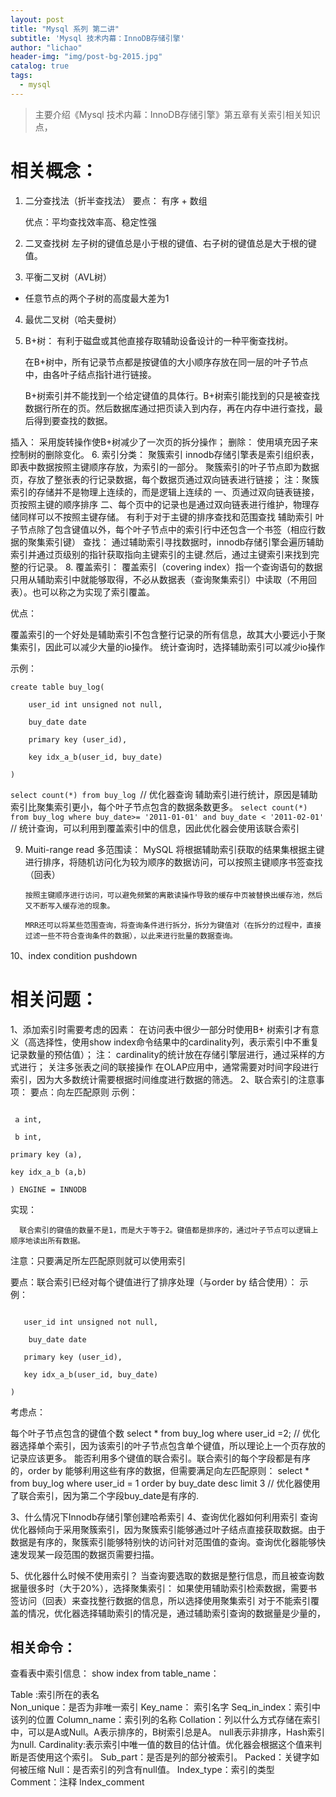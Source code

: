 ```yaml
---
layout: post
title: "Mysql 系列 第二讲"
subtitle: 'Mysql 技术内幕：InnoDB存储引擎'
author: "lichao"
header-img: "img/post-bg-2015.jpg"
catalog: true
tags:
  - mysql
---
```


> 主要介绍《Mysql 技术内幕：InnoDB存储引擎》第五章有关索引相关知识点，


# 相关概念：
1. 二分查找法（折半查找法）
   要点： 有序 + 数组

   优点：平均查找效率高、稳定性强

2. 二叉查找树
左子树的键值总是小于根的键值、右子树的键值总是大于根的键值。

3. 平衡二叉树（AVL树）
+ 任意节点的两个子树的高度最大差为1

4. 最优二叉树（哈夫曼树）
5. B+树：
   有利于磁盘或其他直接存取辅助设备设计的一种平衡查找树。

   在B+树中，所有记录节点都是按键值的大小顺序存放在同一层的叶子节点中，由各叶子结点指针进行链接。

   B+树索引并不能找到一个给定键值的具体行。B+树索引能找到的只是被查找数据行所在的页。然后数据库通过把页读入到内存，再在内存中进行查找，最后得到要查找的数据。

插入：
  采用旋转操作使B+树减少了一次页的拆分操作；
删除：
  使用填充因子来控制树的删除变化。
6. 索引分类：
聚簇索引
innodb存储引擎表是索引组织表，即表中数据按照主键顺序存放，为索引的一部分。
聚簇索引的叶子节点即为数据页，存放了整张表的行记录数据，每个数据页通过双向链表进行链接；
注：聚簇索引的存储并不是物理上连续的，而是逻辑上连续的
    一、页通过双向链表链接，页按照主键的顺序排序
    二、每个页中的记录也是通过双向链表进行维护，物理存储同样可以不按照主键存储。
有利于对于主键的排序查找和范围查找
辅助索引
叶子节点除了包含键值以外，每个叶子节点中的索引行中还包含一个书签（相应行数据的聚集索引键）
查找：
   通过辅助索引寻找数据时，innodb存储引擎会遍历辅助索引并通过页级别的指针获取指向主键索引的主键.然后，通过主键索引来找到完整的行记录。
8. 覆盖索引：
覆盖索引（covering index）指一个查询语句的数据只用从辅助索引中就能够取得，不必从数据表（查询聚集索引）中读取（不用回表）。也可以称之为实现了索引覆盖。

优点：

覆盖索引的一个好处是辅助索引不包含整行记录的所有信息，故其大小要远小于聚集索引，因此可以减少大量的io操作。
统计查询时，选择辅助索引可以减少io操作


示例：

```
create table buy_log(

    user_id int unsigned not null,

    buy_date date

    primary key (user_id),

    key idx_a_b(user_id, buy_date)

)
```
`select count(*) from buy_log `// 优化器查询 辅助索引进行统计，原因是辅助索引比聚集索引更小，每个叶子节点包含的数据条数更多。
`select count(*) from buy_log where buy_date>= '2011-01-01' and buy_date < '2011-02-01'`  // 统计查询，可以利用到覆盖索引中的信息，因此优化器会使用该联合索引

9. Muiti-range read 多范围读：
       MySQL 将根据辅助索引获取的结果集根据主键进行排序，将随机访问化为较为顺序的数据访问，可以按照主键顺序书签查找（回表）

       按照主键顺序进行访问，可以避免频繁的离散读操作导致的缓存中页被替换出缓存池，然后又不断写入缓存池的现象。

       MRR还可以将某些范围查询，将查询条件进行拆分，拆分为键值对（在拆分的过程中，直接过滤一些不符合查询条件的数据），以此来进行批量的数据查询。

10、index condition pushdown



# 相关问题：
1、添加索引时需要考虑的因素：
在访问表中很少一部分时使用B+ 树索引才有意义（高选择性，使用show index命令结果中的cardinality列，表示索引中不重复记录数量的预估值）；
注： cardinality的统计放在存储引擎层进行，通过采样的方式进行；
关注多张表之间的联接操作
在OLAP应用中，通常需要对时间字段进行索引，因为大多数统计需要根据时间维度进行数据的筛选。
2、联合索引的注意事项：
要点：向左匹配原则
示例：


```create table t (

 a int,

 b int,

primary key (a),

key idx_a_b (a,b)

) ENGINE = INNODB
```

实现：

      联合索引的键值的数量不是1，而是大于等于2。键值都是排序的，通过叶子节点可以逻辑上顺序地读出所有数据。

注意：只要满足所左匹配原则就可以使用索引

要点：联合索引已经对每个键值进行了排序处理（与order by 结合使用）：
示例：


```create table buy_log(

   user_id int unsigned not null,

    buy_date date

   primary key (user_id),

   key idx_a_b(user_id, buy_date)

)
```

考虑点：

每个叶子节点包含的键值个数
select * from buy_log where user_id =2;  // 优化器选择单个索引，因为该索引的叶子节点包含单个键值，所以理论上一个页存放的记录应该更多。
能否利用多个键值的联合索引。联合索引的每个字段都是有序的，order by 能够利用这些有序的数据，但需要满足向左匹配原则：
select * from buy_log where user_id = 1 order by buy_date desc limit 3   // 优化器使用了联合索引，因为第二个字段buy_date是有序的.



3、什么情况下Innodb存储引擎创建哈希索引
4、查询优化器如何利用索引
    查询优化器倾向于采用聚簇索引，因为聚簇索引能够通过叶子结点直接获取数据。由于数据是有序的，聚簇索引能够特别快的访问针对范围值的查询。查询优化器能够快速发现某一段范围的数据页需要扫描。

5、优化器什么时候不使用索引？
当查询要选取的数据是整行信息，而且被查询数据量很多时（大于20%），选择聚集索引：
如果使用辅助索引检索数据，需要书签访问（回表）来查找整行数据的信息，所以选择使用聚集索引
对于不能索引覆盖的情况，优化器选择辅助索引的情况是，通过辅助索引查询的数据量是少量的，

## 相关命令：
查看表中索引信息： show index from table_name：

Table :索引所在的表名           
Non_unique：是否为非唯一索引
Key_name： 索引名字
Seq_in_index：索引中该列的位置
Column_name：索引列的名称
Collation：列以什么方式存储在索引中，可以是A或Null。A表示排序的，B树索引总是A。 null表示非排序，Hash索引为null.
Cardinality:表示索引中唯一值的数目的估计值。优化器会根据这个值来判断是否使用这个索引。
Sub_part：是否是列的部分被索引。
Packed：关键字如何被压缩
Null：是否索引的列含有null值。
Index_type：索引的类型
Comment：注释
Index_comment



